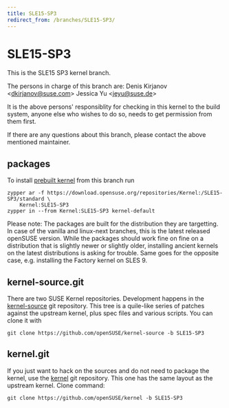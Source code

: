 ```yaml
---
title: SLE15-SP3
redirect_from: /branches/SLE15-SP3/
---
```

# SLE15-SP3

This is the SLE15 SP3 kernel branch.

The persons in charge of this branch are: Denis Kirjanov
\<[dkirjanov@suse.com](mailto:dkirjanov@suse.com?subject=SLE15-SP3%20branch)\>
Jessica Yu
\<[jeyu@suse.de](mailto:jeyu@suse.de?subject=SLE15-SP3%20branch)\>

It is the above persons' responsiblity for checking in this kernel to
the build system, anyone else who wishes to do so, needs to get
permission from them first.

If there are any questions about this branch, please contact the above
mentioned maintainer.

[](https://download.opensuse.org/repositories/Kernel:/SLE15-SP3)

## packages

To install [prebuilt
kernel](https://download.opensuse.org/repositories/Kernel:/SLE15-SP3)
from this branch run

```
zypper ar -f https://download.opensuse.org/repositories/Kernel:/SLE15-SP3/standard \
    Kernel:SLE15-SP3
zypper in --from Kernel:SLE15-SP3 kernel-default
```

Please note: The packages are built for the distribution they are
targetting. In case of the vanilla and linux-next branches, this is the
latest released openSUSE version. While the packages should work fine on
fine on a distribution that is slightly newer or slightly older,
installing ancient kernels on the latest distributions is asking for
trouble. Same goes for the opposite case, e.g. installing the Factory
kernel on SLES 9.

[](https://github.com/openSUSE/kernel-source/tree/SLE15-SP3)

## kernel-source.git

There are two SUSE Kernel repositories. Development happens in the
[kernel-source](https://github.com/openSUSE/kernel-source/tree/SLE15-SP3)
git repository. This tree is a quile-like series of patches against the
upstream kernel, plus spec files and various scripts. You can clone it
with

    git clone https://github.com/openSUSE/kernel-source -b SLE15-SP3

[](https://github.com/openSUSE/kernel/tree/SLE15-SP3)

## kernel.git

If you just want to hack on the sources and do not need to package the
kernel, use the
[kernel](https://github.com/openSUSE/kernel/tree/SLE15-SP3) git
repository. This one has the same layout as the upstream kernel. Clone
command:

    git clone https://github.com/openSUSE/kernel -b SLE15-SP3
